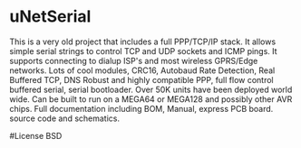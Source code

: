 # uNetSerial
This is a very old project that includes a full PPP/TCP/IP stack. It allows simple serial strings to control TCP and UDP sockets and ICMP pings. It supports connecting to dialup ISP's and most wireless GPRS/Edge networks. Lots of cool modules, CRC16, Autobaud Rate Detection, Real Buffered TCP, DNS Robust and highly compatible PPP, full flow control buffered serial, serial bootloader. Over 50K units have been deployed world wide. Can be built to run on a MEGA64 or MEGA128 and possibly other AVR chips. Full documentation including BOM, Manual, express PCB board. source code and schematics.

#License
BSD

